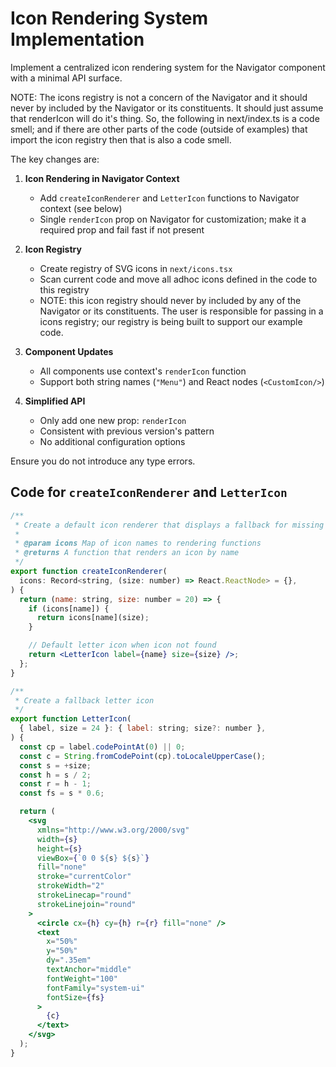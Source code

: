 # Icon Rendering System Implementation

Implement a centralized icon rendering system for the Navigator component with a
minimal API surface.

NOTE: The icons registry is not a concern of the Navigator and it should never
by included by the Navigator or its constituents. It should just assume that
renderIcon will do it's thing. So, the following in next/index.ts is a code
smell; and if there are other parts of the code (outside of examples) that
import the icon registry then that is also a code smell.

The key changes are:

1. **Icon Rendering in Navigator Context**
   - Add `createIconRenderer` and `LetterIcon` functions to Navigator context
     (see below)
   - Single `renderIcon` prop on Navigator for customization; make it a required
     prop and fail fast if not present

2. **Icon Registry**
   - Create registry of SVG icons in `next/icons.tsx`
   - Scan current code and move all adhoc icons defined in the code to this
     registry
   - NOTE: this icon registry should never by included by any of the Navigator
     or its constituents. The user is responsible for passing in a icons
     registry; our registry is being built to support our example code.

3. **Component Updates**
   - All components use context's `renderIcon` function
   - Support both string names (`"Menu"`) and React nodes (`<CustomIcon/>`)

4. **Simplified API**
   - Only add one new prop: `renderIcon`
   - Consistent with previous version's pattern
   - No additional configuration options

Ensure you do not introduce any type errors.

## Code for `createIconRenderer` and `LetterIcon`

```jsx
/**
 * Create a default icon renderer that displays a fallback for missing icons
 *
 * @param icons Map of icon names to rendering functions
 * @returns A function that renders an icon by name
 */
export function createIconRenderer(
  icons: Record<string, (size: number) => React.ReactNode> = {},
) {
  return (name: string, size: number = 20) => {
    if (icons[name]) {
      return icons[name](size);
    }

    // Default letter icon when icon not found
    return <LetterIcon label={name} size={size} />;
  };
}

/**
 * Create a fallback letter icon
 */
export function LetterIcon(
  { label, size = 24 }: { label: string; size?: number },
) {
  const cp = label.codePointAt(0) || 0;
  const c = String.fromCodePoint(cp).toLocaleUpperCase();
  const s = +size;
  const h = s / 2;
  const r = h - 1;
  const fs = s * 0.6;

  return (
    <svg
      xmlns="http://www.w3.org/2000/svg"
      width={s}
      height={s}
      viewBox={`0 0 ${s} ${s}`}
      fill="none"
      stroke="currentColor"
      strokeWidth="2"
      strokeLinecap="round"
      strokeLinejoin="round"
    >
      <circle cx={h} cy={h} r={r} fill="none" />
      <text
        x="50%"
        y="50%"
        dy=".35em"
        textAnchor="middle"
        fontWeight="100"
        fontFamily="system-ui"
        fontSize={fs}
      >
        {c}
      </text>
    </svg>
  );
}
```
